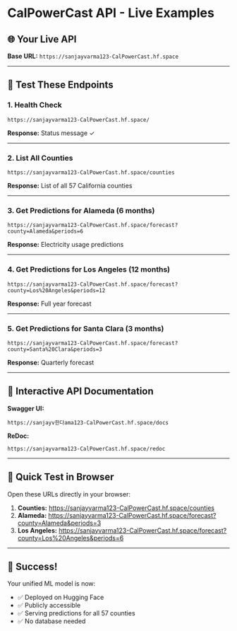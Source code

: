 # CalPowerCast API - Live Examples

## 🌐 Your Live API

**Base URL:** `https://sanjayvarma123-CalPowerCast.hf.space`

---

## 🧪 Test These Endpoints

### 1. Health Check
```
https://sanjayvarma123-CalPowerCast.hf.space/
```
**Response:** Status message ✓

---

### 2. List All Counties
```
https://sanjayvarma123-CalPowerCast.hf.space/counties
```
**Response:** List of all 57 California counties

---

### 3. Get Predictions for Alameda (6 months)
```
https://sanjayvarma123-CalPowerCast.hf.space/forecast?county=Alameda&periods=6
```
**Response:** Electricity usage predictions

---

### 4. Get Predictions for Los Angeles (12 months)
```
https://sanjayvarma123-CalPowerCast.hf.space/forecast?county=Los%20Angeles&periods=12
```
**Response:** Full year forecast

---

### 5. Get Predictions for Santa Clara (3 months)
```
https://sanjayvarma123-CalPowerCast.hf.space/forecast?county=Santa%20Clara&periods=3
```
**Response:** Quarterly forecast

---

## 📱 Interactive API Documentation

**Swagger UI:**
```
https://sanjayv한다ama123-CalPowerCast.hf.space/docs
```

**ReDoc:**
```
https://sanjayvarma123-CalPowerCast.hf.space/redoc
```

---

## 🎯 Quick Test in Browser

Open these URLs directly in your browser:

1. **Counties:** https://sanjayvarma123-CalPowerCast.hf.space/counties
2. **Alameda:** https://sanjayvarma123-CalPowerCast.hf.space/forecast?county=Alameda&periods=3
3. **Los Angeles:** https://sanjayvarma123-CalPowerCast.hf.space/forecast?county=Los%20Angeles&periods=6

---

## 🎉 Success!

Your unified ML model is now:
- ✅ Deployed on Hugging Face
- ✅ Publicly accessible
- ✅ Serving predictions for all 57 counties
- ✅ No database needed

